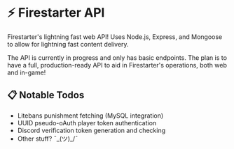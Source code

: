 # ⚡ Firestarter API
Firestarter's lightning fast web API! Uses Node.js, Express, and Mongoose to allow for lightning fast content delivery.

The API is currently in progress and only has basic endpoints. The plan is to have a full, production-ready API to aid in Firestarter's operations, both web and in-game!

## 📋 Notable Todos
* Litebans punishment fetching (MySQL integration)
* UUID pseudo-oAuth player token authentication
* Discord verification token generation and checking
* Other stuff? ¯\_(ツ)_/¯